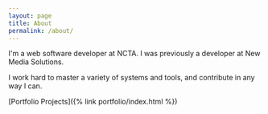 ```yaml
---
layout: page
title: About
permalink: /about/
---
```


I'm a web software developer at NCTA.  I was previously a developer at New Media Solutions.

I work hard to master a variety of systems and tools, and contribute in any way I can.

[Portfolio Projects]({% link portfolio/index.html %})
